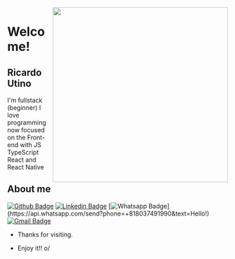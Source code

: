 <img align="right" width="400" height="400" src="https://media.indiedb.com/images/articles/1/194/193883/auto/8SrDsGf.gif">
 
# Welcome!
 
## Ricardo Utino
 

I'm fullstack (beginner) I love programming now focused on the Front-end with JS TypeScript React and React Native

 
 
## About me 
[![Github Badge](https://img.shields.io/badge/-Github-000?style=flat-square&logo=Github&logoColor=white&link=https://github.com/rickutino/rickutino)](https://github.com/rickutino/rickutino)
[![Linkedin Badge](https://img.shields.io/badge/-LinkedIn-blue?style=flat-square&logo=Linkedin&logoColor=white&link=https://www.linkedin.com/in/ricardo-utino-145012191/)](https://www.linkedin.com/in/ricardo-utino-145012191/)
[![Whatsapp Badge](https://img.shields.io/badge/-Whatsapp-4CA143?style=flat-square&labelColor=4CA143&logo=whatsapp&logoColor=white&link=https://api.whatsapp.com/send?phone=+818037491990&text=Hello!)](https://api.whatsapp.com/send?phone=+818037491990&text=Hello!)
[![Gmail Badge](https://img.shields.io/badge/-Gmail-c14438?style=flat-square&logo=Gmail&logoColor=white&link=mailto:rickutino@gmail.com)](mailto:rickutino@gmail.com)
 
- Thanks for visiting. 
 
- Enjoy it!! o/

